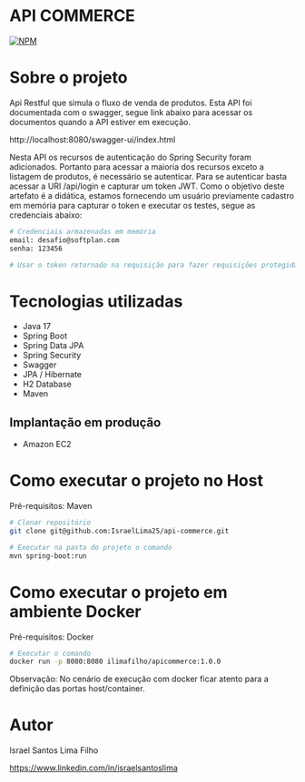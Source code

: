 # API COMMERCE

[![NPM](https://img.shields.io/npm/l/react)](https://github.com/IsraelLima25/sec-piloto-api/blob/master/LICENSE)

# Sobre o projeto

Api Restful que simula o fluxo de venda de produtos. Esta API foi documentada com o swagger, segue link abaixo para acessar os documentos quando a API estiver em execução.

http://localhost:8080/swagger-ui/index.html

Nesta API os recursos de autenticação do Spring Security foram adicionados. Portanto para acessar a maioria dos recursos exceto a listagem de produtos, é necessário se autenticar. Para se autenticar basta acessar a URI /api/login e capturar um token JWT. Como o objetivo deste artefato é a didática, estamos fornecendo um usuário previamente cadastro em memória para capturar o token e executar os testes, segue as credenciais abaixo:

```bash
# Credenciais armazenadas em memória
email: desafio@softplan.com
senha: 123456

# Usar o token retornado na requisição para fazer requisições protegidas.
```
# Tecnologias utilizadas

- Java 17
- Spring Boot
- Spring Data JPA
- Spring Security
- Swagger
- JPA / Hibernate
- H2 Database
- Maven

## Implantação em produção
- Amazon EC2

# Como executar o projeto no Host
Pré-requisitos: Maven

```bash
# Clonar repositório
git clone git@github.com:IsraelLima25/api-commerce.git

# Executar na pasta do projeto o comando
mvn spring-boot:run
```

# Como executar o projeto em ambiente Docker

Pré-requisitos: Docker

```bash
# Executar o comando
docker run -p 8080:8080 ilimafilho/apicommerce:1.0.0
```

Observação: No cenário de execução com docker ficar atento para a definição das portas host/container.

# Autor

Israel Santos Lima Filho

https://www.linkedin.com/in/israelsantoslima